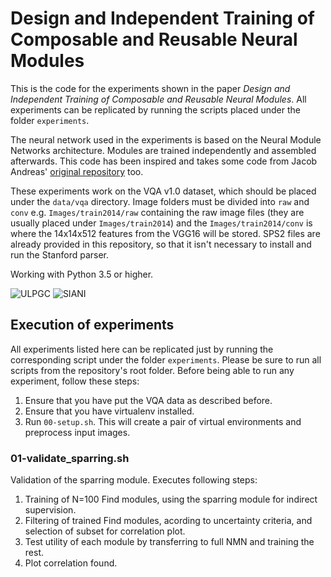 # Design and Independent Training of Composable and Reusable Neural Modules

This is the code for the experiments shown in the paper _Design and Independent Training of Composable and Reusable Neural Modules_. All experiments can be replicated by running the scripts placed under the folder `experiments`.

The neural network used in the experiments is based on the Neural Module Networks architecture. Modules are trained independently and assembled afterwards. This code has been inspired and takes some code from Jacob Andreas' [original repository](https://github.com/jacobandreas/nmn2) too.

These experiments work on the VQA v1.0 dataset, which should be placed under the `data/vqa` directory. Image folders must be divided into `raw` and `conv` e.g. `Images/train2014/raw` containing the raw image files (they are usually placed under `Images/train2014`) and the `Images/train2014/conv` is where the 14x14x512 features from the VGG16 will be stored. SPS2 files are already provided in this repository, so that it isn't necessary to install and run the Stanford parser.

Working with Python 3.5 or higher.

![ULPGC](https://www.siani.es/files/multimedia/imagenes/web/logo_ulpgc.png "ULPGC") ![SIANI](https://www.siani.es/files/multimedia/imagenes/web/logo_header.png "SIANI")

## Execution of experiments

All experiments listed here can be replicated just by running the corresponding script under the folder `experiments`. Please be sure to run all scripts from the repository's root folder. Before being able to run any experiment, follow these steps:

1. Ensure that you have put the VQA data as described before.
2. Ensure that you have virtualenv installed.
3. Run `00-setup.sh`. This will create a pair of virtual environments and preprocess input images.

### 01-validate_sparring.sh

Validation of the sparring module. Executes following steps:

1. Training of N=100 Find modules, using the sparring module for indirect supervision.
2. Filtering of trained Find modules, acording to uncertainty criteria, and selection of subset for correlation plot.
3. Test utility of each module by transferring to full NMN and training the rest.
4. Plot correlation found.


